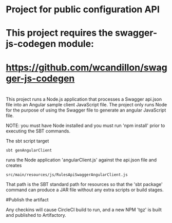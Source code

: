# Project for public configuration API
#
# This project requires the swagger-js-codegen module:
#
#    https://github.com/wcandillon/swagger-js-codegen
#

This project runs a Node.js application that processes a Swagger api.json file into an Angular sample client JavaScript file.
The project only runs Node for the purpose of using the Swagger file to generate an angular JavaScript file.

NOTE: you must have Node installed and you must run 'npm install' prior to executing the SBT commands.

The sbt script target

```
sbt genAngularClient
```

runs the Node application 'angularClient.js' against the api.json file and creates 

```
src/main/resources/js/RulesApiSwaggerAngularClient.js
```

That path is the SBT standard path for resources so that the 'sbt package' command can produce a JAR file
without any extra scripts or build stages.

#Publish the artifact

Any checkins will cause CircleCI build to run, and a new NPM 'tgz' is built and published to Artifactory.



